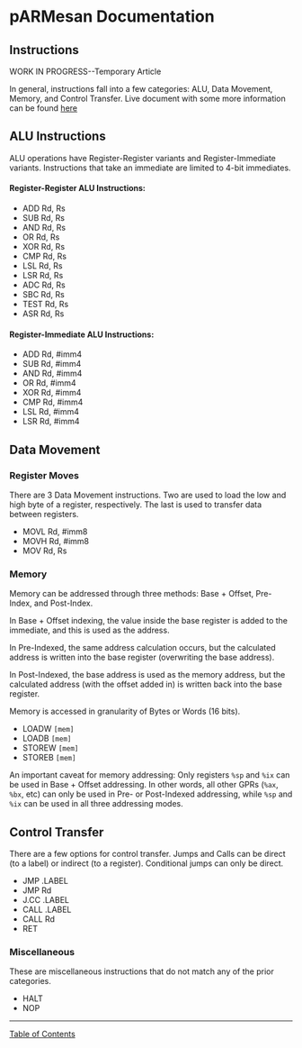 # pARMesan Documentation

## Instructions
WORK IN PROGRESS--Temporary Article

In general, instructions fall into a few categories: ALU, Data Movement, Memory, and Control Transfer. Live document with some more information can be found [here](https://docs.google.com/document/d/1DgnzGgg6i8BBU9w-XBLziPraKPNcnVzqKxEwDsCbySo)

## ALU Instructions
ALU operations have Register-Register variants and Register-Immediate variants. Instructions that take an immediate are limited to 4-bit immediates.

#### Register-Register ALU Instructions:
- ADD  Rd, Rs
- SUB  Rd, Rs
- AND  Rd, Rs
- OR   Rd, Rs
- XOR  Rd, Rs
- CMP  Rd, Rs
- LSL  Rd, Rs
- LSR  Rd, Rs
- ADC  Rd, Rs
- SBC  Rd, Rs
- TEST Rd, Rs
- ASR  Rd, Rs

#### Register-Immediate ALU Instructions: 
- ADD  Rd, #imm4
- SUB  Rd, #imm4
- AND  Rd, #imm4
- OR   Rd, #imm4
- XOR  Rd, #imm4
- CMP  Rd, #imm4
- LSL  Rd, #imm4
- LSR  Rd, #imm4

## Data Movement

### Register Moves

There are 3 Data Movement instructions. Two are used to load the low and high byte of a register, respectively. The last is used to transfer data between registers.
- MOVL Rd, #imm8
- MOVH Rd, #imm8
- MOV  Rd, Rs

### Memory
Memory can be addressed through three methods: Base + Offset, Pre-Index, and Post-Index.

In Base + Offset indexing, the value inside the base register is added to the immediate, and this is used as the address.

In Pre-Indexed, the same address calculation occurs, but the calculated address is written into the base register (overwriting the base address).

In Post-Indexed, the base address is used as the memory address, but the calculated address (with the offset added in) is written back into the base register.

Memory is accessed in granularity of Bytes or Words (16 bits).

- LOADW  `[mem]`
- LOADB  `[mem]`
- STOREW `[mem]`
- STOREB `[mem]`

An important caveat for memory addressing: Only registers `%sp` and `%ix` can be used in Base + Offset addressing. In other words, all other GPRs (`%ax`, `%bx`, etc) can only be used in Pre- or Post-Indexed addressing, while `%sp` and `%ix` can be used in all three addressing modes.

## Control Transfer
There are a few options for control transfer. Jumps and Calls can be direct (to a label) or indirect (to a register). Conditional jumps can only be direct.
- JMP  .LABEL
- JMP  Rd
- J.CC .LABEL
- CALL .LABEL
- CALL Rd
- RET

### Miscellaneous
These are miscellaneous instructions that do not match any of the prior categories.
- HALT
- NOP







---

[Table of Contents](index.md)